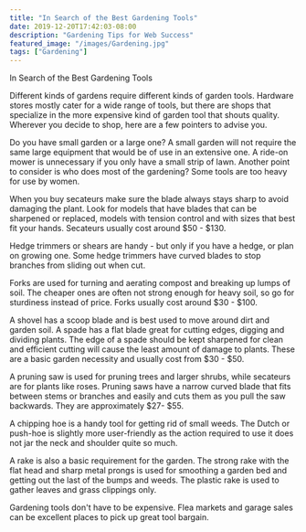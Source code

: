 ```yaml
---
title: "In Search of the Best Gardening Tools"
date: 2019-12-20T17:42:03-08:00
description: "Gardening Tips for Web Success"
featured_image: "/images/Gardening.jpg"
tags: ["Gardening"]
---
```


In Search of the Best Gardening Tools

Different kinds of gardens require different kinds of garden tools. Hardware stores mostly cater for a wide range of tools, but there are shops that specialize in the more expensive kind of garden tool that shouts quality. Wherever you decide to shop, here are a few pointers to advise you. 

Do you have small garden or a large one? A small garden will not require the same large equipment that would be of use in an extensive one. A ride-on mower is unnecessary if you only have a small strip of lawn. Another point to consider is who does most of the gardening? Some tools are too heavy for use by women.

When you buy secateurs make sure the blade always stays sharp to avoid damaging the plant. Look for models that have blades that can be sharpened or replaced, models with tension control and with sizes that best fit your hands. Secateurs usually cost around $50 - $130.

Hedge trimmers or shears are handy - but only if you have a hedge, or plan on growing one.  Some hedge trimmers have curved blades to stop branches from sliding out when cut.

Forks are used for turning and aerating compost and breaking up lumps of soil. The cheaper ones are often not strong enough for heavy soil, so go for sturdiness instead of price. Forks usually cost around $30 - $100.

A shovel has a scoop blade and is best used to move around dirt and garden soil. A spade has a flat blade great for cutting edges, digging and dividing plants. The edge of a spade should be kept sharpened for clean and efficient cutting will cause the least amount of damage to plants. These are a basic garden necessity and usually cost from $30 - $50.

A pruning saw is used for pruning trees and larger shrubs, while secateurs are for plants like roses. Pruning saws have a narrow curved blade that fits between stems or branches and easily and cuts them as you pull the saw backwards. They are approximately $27- $55.

A chipping hoe is a handy tool for getting rid of small weeds. The Dutch or push-hoe is slightly more user-friendly as the action required to use it does not jar the neck and shoulder quite so much.

A rake is also a basic requirement for the garden. The strong rake with the flat head and sharp metal prongs is used for smoothing a garden bed and getting out the last of the bumps and weeds. The plastic rake is used to gather leaves and grass clippings only. 

Gardening tools don't have to be expensive. Flea markets and garage sales can be excellent places to pick up great tool bargain.




